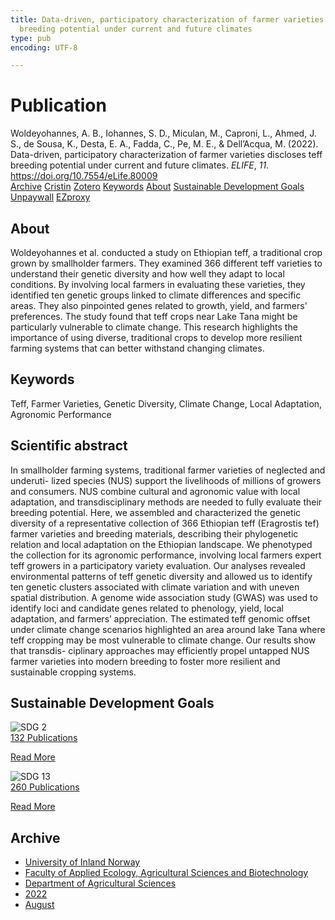 ```yaml
---
title: Data-driven, participatory characterization of farmer varieties discloses teff
  breeding potential under current and future climates
type: pub
encoding: UTF-8

---
```

<h1>Publication</h1>
<article id="csl-bib-container-FBT7R3SV" class="csl-bib-container">
  <div class="csl-bib-body"> <div class="csl-entry">Woldeyohannes, A. B., Iohannes, S. D., Miculan, M., Caproni, L., Ahmed, J. S., de Sousa, K., Desta, E. A., Fadda, C., Pe, M. E., &#38; Dell’Acqua, M. (2022). Data-driven, participatory characterization of farmer varieties discloses teff breeding potential under current and future climates. <i>ELIFE</i>, <i>11</i>. <a href="https://doi.org/10.7554/eLife.80009">https://doi.org/10.7554/eLife.80009</a></div> </div>
  <div class="csl-bib-buttons">
    <a href="#taxonomy-article-FBT7R3SV" alt="archive" class="csl-bib-button">Archive</a>
    <a href="https://app.cristin.no/results/show.jsf?id=2045479" alt="Cristin" class="csl-bib-button">Cristin</a>
    <a href="http://zotero.org/groups/5881554/items/FBT7R3SV" alt="Zotero" class="csl-bib-button">Zotero</a>
    <a href="#keywords-article-FBT7R3SV" alt="keywords" class="csl-bib-button">Keywords</a>
    <a href="#about-article-FBT7R3SV" alt="about_pub" class="csl-bib-button">About</a>
    <a href="#sdg-article-FBT7R3SV" alt="sdg" class="csl-bib-button">Sustainable Development Goals</a>
    <a href="https://doi.org/10.7554/elife.80009" alt="Unpaywall" class="csl-bib-button">Unpaywall</a>
    <a href="https://doi.org/10.7554/elife.80009" alt="EZproxy" class="csl-bib-button">EZproxy</a>
  </div>
  <div id="csl-bib-meta-container-FBT7R3SV"></div>
</article>
<div id="csl-bib-meta-FBT7R3SV" class="csl-bib-meta">
  <article id="about-article-FBT7R3SV" class="about_pub-article">
    <h1>About</h1>
    Woldeyohannes et al. conducted a study on Ethiopian teff, a traditional crop grown by smallholder farmers. They examined 366 different teff varieties to understand their genetic diversity and how well they adapt to local conditions. By involving local farmers in evaluating these varieties, they identified ten genetic groups linked to climate differences and specific areas. They also pinpointed genes related to growth, yield, and farmers' preferences. The study found that teff crops near Lake Tana might be particularly vulnerable to climate change. This research highlights the importance of using diverse, traditional crops to develop more resilient farming systems that can better withstand changing climates.
  </article>
  <article id="keywords-article-FBT7R3SV" class="keywords-article">
    <h1>Keywords</h1>
    Teff, Farmer Varieties, Genetic Diversity, Climate Change, Local Adaptation, Agronomic Performance
  </article>
  <article id="abstract-article-FBT7R3SV" class="abstract-article">
    <h1>Scientific abstract</h1>
    In smallholder farming systems, traditional farmer varieties of neglected and underuti- lized species (NUS) support the livelihoods of millions of growers and consumers. NUS combine cultural and agronomic value with local adaptation, and transdisciplinary methods are needed to fully evaluate their breeding potential. Here, we assembled and characterized the genetic diversity of a representative collection of 366 Ethiopian teff (Eragrostis tef) farmer varieties and breeding materials, describing their phylogenetic relation and local adaptation on the Ethiopian landscape. We phenotyped the collection for its agronomic performance, involving local farmers expert teff growers in a participatory variety evaluation. Our analyses revealed environmental patterns of teff genetic diversity and allowed us to identify ten genetic clusters associated with climate variation and with uneven spatial distribution. A genome wide association study (GWAS) was used to identify loci and candidate genes related to phenology, yield, local adaptation, and farmers’ appreciation. The estimated teff genomic offset under climate change scenarios highlighted an area around lake Tana where teff cropping may be most vulnerable to climate change. Our results show that transdis- ciplinary approaches may efficiently propel untapped NUS farmer varieties into modern breeding to foster more resilient and sustainable cropping systems.
  </article>
  <article id="sdg-article-FBT7R3SV" class="sdg-article">
    <h1>Sustainable Development Goals</h1>
    <div class="sdg-container"><div id="sdg2" class="sdg">
        <img src="{{< params subfolder >}}images/sdg/sdg02_en.png" class="image" alt="SDG 2">
        <div class="sdg-overlay">
          <a href="{{< params subfolder >}}en/archive/?sdg=2#archive" class="sdg-publication-count"><span>132</span> Publications</a>
          <p><a href="https://sdgs.un.org/goals/goal2" class="sdg-read-more">Read More</a></p>
        </div>
      </div> <div id="sdg13" class="sdg">
        <img src="{{< params subfolder >}}images/sdg/sdg13_en.png" class="image" alt="SDG 13">
        <div class="sdg-overlay">
          <a href="{{< params subfolder >}}en/archive/?sdg=13#archive" class="sdg-publication-count"><span>260</span> Publications</a>
          <p><a href="https://sdgs.un.org/goals/goal13" class="sdg-read-more">Read More</a></p>
        </div>
      </div></div>
  </article>
  <article id="taxonomy-article-FBT7R3SV" class="taxonomy-article">
    <h1>Archive</h1>
    <ul>
      <li><a href="{{< params subfolder >}}en/archive/?key=3DCRN523">University of Inland Norway</a></li>
      <li><a href="{{< params subfolder >}}en/archive/?key=T77LXH6D">Faculty of Applied Ecology, Agricultural Sciences and Biotechnology</a></li>
      <li><a href="{{< params subfolder >}}en/archive/?key=SSN4QLEC">Department of Agricultural Sciences</a></li>
      <li><a href="{{< params subfolder >}}en/archive/?key=C4HESJUC">2022</a></li>
      <li><a href="{{< params subfolder >}}en/archive/?key=GTES7X9A">August</a></li>
    </ul>
  </article>
</div>
